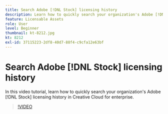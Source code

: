 ```yaml
---
title: Search Adobe [!DNL Stock] licensing history
description: Learn how to quickly search your organization's Adobe [!DNL Stock] licensing history in Creative Cloud for enterprise
feature: Licensable Assets
role: User
level: Beginner
thumbnail: kt-8212.jpg
kt: 8212
exl-id: 37115223-2df8-40d7-88f4-c9cfa12e63bf
---
```

# Search Adobe [!DNL Stock] licensing history

In this video tutorial, learn how to quickly search your organization's Adobe [!DNL Stock] licensing history in Creative Cloud for enterprise.

>[!VIDEO](https://video.tv.adobe.com/v/335327?hidetitle=true)
